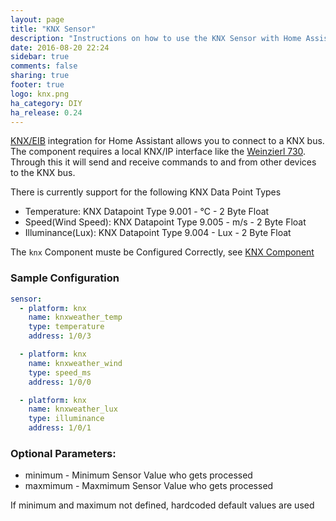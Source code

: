 ```yaml
---
layout: page
title: "KNX Sensor"
description: "Instructions on how to use the KNX Sensor with Home Assistant."
date: 2016-08-20 22:24
sidebar: true
comments: false
sharing: true
footer: true
logo: knx.png
ha_category: DIY
ha_release: 0.24
---
```


[KNX/EIB](http://www.knx.org) integration for Home Assistant allows you to connect to a KNX bus. The component requires a local KNX/IP interface like the [Weinzierl 730](http://www.weinzierl.de/index.php/en/all-knx/knx-devices-en/knx-ip-interface-730-en). Through this it will send and receive commands to and from other devices to the KNX bus.

There is currently support for the following KNX Data Point Types

 - Temperature: KNX Datapoint Type 9.001 - °C - 2 Byte Float
 - Speed(Wind Speed): KNX Datapoint Type 9.005 - m/s - 2 Byte Float
 - Illuminance(Lux): KNX Datapoint Type 9.004 - Lux - 2 Byte Float

The `knx` Component muste be Configured Correctly, see [KNX Component](/components/knx)

### Sample Configuration ###

```yaml
sensor:
  - platform: knx
    name: knxweather_temp
    type: temperature
    address: 1/0/3

  - platform: knx
    name: knxweather_wind
    type: speed_ms
    address: 1/0/0

  - platform: knx
    name: knxweather_lux
    type: illuminance
    address: 1/0/1
```

### Optional Parameters: ###
 - minimum - Minimum Sensor Value who gets processed
 - maxmimum - Maxmimum Sensor Value who gets processed

If minimum and maximum not defined, hardcoded default values are used
